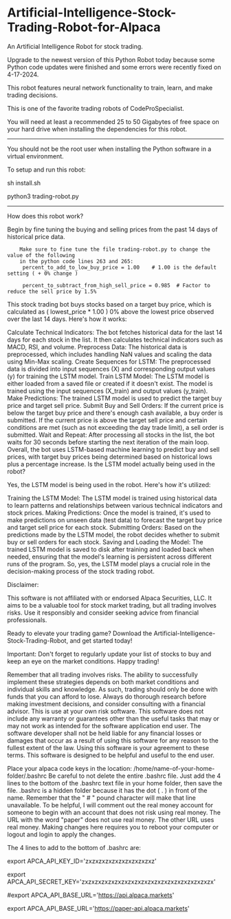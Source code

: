 # Artificial-Intelligence-Stock-Trading-Robot-for-Alpaca
An Artificial Intelligence Robot for stock trading. 

Upgrade to the newest version of this Python Robot today because some Python code updates were finished and some errors were recently fixed on 4-17-2024. 

This robot features neural network functionality to train, learn, and make trading decisions.  

This is one of the favorite trading robots of CodeProSpecialist. 

You will need at least a recommended 25 to 50 Gigabytes of free space 
on your hard drive when installing the dependencies for this robot. 

-------------------------------
You should not be the root user when installing the Python software in a virtual environment. 

To setup and run this robot:

sh install.sh

python3 trading-robot.py

-------------------------------

How does this robot work?

Begin by fine tuning the buying and selling prices from the past 14 days of historical price data. 


        Make sure to fine tune the file trading-robot.py to change the value of the following 
        in the python code lines 263 and 265: 
         percent_to_add_to_low_buy_price = 1.00    # 1.00 is the default setting ( + 0% change )
        
         percent_to_subtract_from_high_sell_price = 0.985  # Factor to reduce the sell price by 1.5%

This stock trading bot buys stocks based on a target buy price, which is calculated as ( lowest_price * 1.00 ) 0% above the lowest price observed over the last 14 days. Here's how it works:

Calculate Technical Indicators: The bot fetches historical data for the last 14 days for each stock in the list. It then calculates technical indicators such as MACD, RSI, and volume.
Preprocess Data: The historical data is preprocessed, which includes handling NaN values and scaling the data using Min-Max scaling.
Create Sequences for LSTM: The preprocessed data is divided into input sequences (X) and corresponding output values (y) for training the LSTM model.
Train LSTM Model: The LSTM model is either loaded from a saved file or created if it doesn't exist. The model is trained using the input sequences (X_train) and output values (y_train).
Make Predictions: The trained LSTM model is used to predict the target buy price and target sell price.
Submit Buy and Sell Orders: If the current price is below the target buy price and there's enough cash available, a buy order is submitted. If the current price is above the target sell price and certain conditions are met (such as not exceeding the day trade limit), a sell order is submitted.
Wait and Repeat: After processing all stocks in the list, the bot waits for 30 seconds before starting the next iteration of the main loop.
Overall, the bot uses LSTM-based machine learning to predict buy and sell prices, with target buy prices being determined based on historical lows plus a percentage increase.
Is the LSTM model actually being used in the robot?

Yes, the LSTM model is being used in the robot. Here's how it's utilized:

Training the LSTM Model: The LSTM model is trained using historical data to learn patterns and relationships between various technical indicators and stock prices.
Making Predictions: Once the model is trained, it's used to make predictions on unseen data (test data) to forecast the target buy price and target sell price for each stock.
Submitting Orders: Based on the predictions made by the LSTM model, the robot decides whether to submit buy or sell orders for each stock.
Saving and Loading the Model: The trained LSTM model is saved to disk after training and loaded back when needed, ensuring that the model's learning is persistent across different runs of the program.
So, yes, the LSTM model plays a crucial role in the decision-making process of the stock trading robot.

Disclaimer:

This software is not affiliated with or endorsed Alpaca Securities, LLC. It aims to be a valuable tool for stock market trading, but all trading involves risks. Use it responsibly and consider seeking advice from financial professionals.

Ready to elevate your trading game? Download the Artificial-Intelligence-Stock-Trading-Robot, and get started today!

Important: Don't forget to regularly update your list of stocks to buy and keep an eye on the market conditions. Happy trading!

Remember that all trading involves risks. The ability to successfully implement these strategies depends on both market conditions and individual skills and knowledge. As such, trading should only be done with funds that you can afford to lose. Always do thorough research before making investment decisions, and consider consulting with a financial advisor. This is use at your own risk software. This software does not include any warranty or guarantees other than the useful tasks that may or may not work as intended for the software application end user. The software developer shall not be held liable for any financial losses or damages that occur as a result of using this software for any reason to the fullest extent of the law. Using this software is your agreement to these terms. This software is designed to be helpful and useful to the end user.

Place your alpaca code keys in the location: /home/name-of-your-home-folder/.bashrc Be careful to not delete the entire .bashrc file. Just add the 4 lines to the bottom of the .bashrc text file in your home folder, then save the file. .bashrc is a hidden folder because it has the dot ( . ) in front of the name. Remember that the " # " pound character will make that line unavailable. To be helpful, I will comment out the real money account for someone to begin with an account that does not risk using real money. The URL with the word "paper" does not use real money. The other URL uses real money. Making changes here requires you to reboot your computer or logout and login to apply the changes.

The 4 lines to add to the bottom of .bashrc are:

export APCA_API_KEY_ID='zxzxzxzxzxzxzxzxzxzxz'

export APCA_API_SECRET_KEY='zxzxzxzxzxzxzxzxzxzxzxzxzxzxzxzxzxzxzxzx'

#export APCA_API_BASE_URL='https://api.alpaca.markets'

export APCA_API_BASE_URL='https://paper-api.alpaca.markets'
